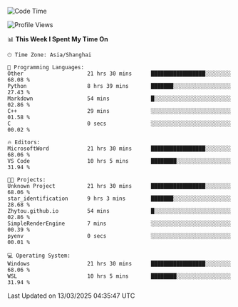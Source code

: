 <!--START_SECTION:waka-->
![Code Time](http://img.shields.io/badge/Code%20Time-2%2C386%20hrs%2033%20mins-blue)

![Profile Views](http://img.shields.io/badge/Profile%20Views-1-blue)

📊 **This Week I Spent My Time On** 

```text
🕑︎ Time Zone: Asia/Shanghai

💬 Programming Languages: 
Other                    21 hrs 30 mins      █████████████████░░░░░░░░   68.08 % 
Python                   8 hrs 39 mins       ███████░░░░░░░░░░░░░░░░░░   27.43 % 
Markdown                 54 mins             █░░░░░░░░░░░░░░░░░░░░░░░░   02.86 % 
C++                      29 mins             ░░░░░░░░░░░░░░░░░░░░░░░░░   01.58 % 
C                        0 secs              ░░░░░░░░░░░░░░░░░░░░░░░░░   00.02 % 

🔥 Editors: 
MicrosoftWord            21 hrs 30 mins      █████████████████░░░░░░░░   68.06 % 
VS Code                  10 hrs 5 mins       ████████░░░░░░░░░░░░░░░░░   31.94 % 

🐱‍💻 Projects: 
Unknown Project          21 hrs 30 mins      █████████████████░░░░░░░░   68.06 % 
star_identification      9 hrs 3 mins        ███████░░░░░░░░░░░░░░░░░░   28.68 % 
Zhytou.github.io         54 mins             █░░░░░░░░░░░░░░░░░░░░░░░░   02.86 % 
SimpleRenderEngine       7 mins              ░░░░░░░░░░░░░░░░░░░░░░░░░   00.39 % 
pyenv                    0 secs              ░░░░░░░░░░░░░░░░░░░░░░░░░   00.01 % 

💻 Operating System: 
Windows                  21 hrs 30 mins      █████████████████░░░░░░░░   68.06 % 
WSL                      10 hrs 5 mins       ████████░░░░░░░░░░░░░░░░░   31.94 % 
```


 Last Updated on 13/03/2025 04:35:47 UTC
<!--END_SECTION:waka-->